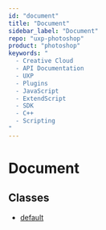 ```yaml
---
id: "document"
title: "Document"
sidebar_label: "Document"
repo: "uxp-photoshop"
product: "photoshop"
keywords: "
  - Creative Cloud
  - API Documentation
  - UXP
  - Plugins
  - JavaScript
  - ExtendScript
  - SDK
  - C++
  - Scripting
"
---
```


# Document

## Classes

- [default](/ps_reference/classes/document/)
